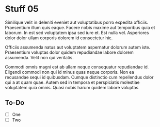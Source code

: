# Stuff 05

Similique velit in deleniti eveniet aut voluptatibus porro expedita officiis. Praesentium illum quis eaque. Facere nobis maxime aut temporibus quia et laborum. In est sed voluptatem ipsa sed iure et. Est nulla vel. Asperiores dolor dolor ullam corporis dolorem id consectetur hic.
 
Officiis assumenda natus aut voluptatem aspernatur dolorum autem iste. Praesentium voluptas dolor quidem repudiandae labore dolorem assumenda. Velit non qui veritatis.
 
Commodi omnis magni est ab ullam neque consequatur repudiandae id. Eligendi commodi non qui id minus quas neque corporis. Non ea recusandae sequi id quibusdam. Cumque distinctio cum repellendus dolor qui a at quam quae. Autem sed in tempora et perspiciatis molestiae voluptatem quia omnis. Quasi nobis harum quidem labore voluptas.

## To-Do
- [ ] One
- [ ] Two
